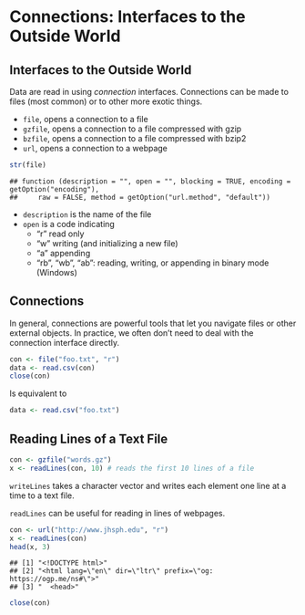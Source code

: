 Connections: Interfaces to the Outside World
================

## Interfaces to the Outside World

Data are read in using *connection* interfaces. Connections can be made
to files (most common) or to other more exotic things.

-   `file`, opens a connection to a file
-   `gzfile`, opens a connection to a file compressed with gzip
-   `bzfile`, opens a connection to a file compressed with bzip2
-   `url`, opens a connection to a webpage

``` r
str(file)
```

    ## function (description = "", open = "", blocking = TRUE, encoding = getOption("encoding"), 
    ##     raw = FALSE, method = getOption("url.method", "default"))

-   `description` is the name of the file
-   `open` is a code indicating
    -   “r” read only
    -   “w” writing (and initializing a new file)
    -   “a” appending
    -   “rb”, “wb”, “ab”: reading, writing, or appending in binary mode
        (Windows)

## Connections

In general, connections are powerful tools that let you navigate files
or other external objects. In practice, we often don’t need to deal with
the connection interface directly.

``` r
con <- file("foo.txt", "r")
data <- read.csv(con)
close(con)
```

Is equivalent to

``` r
data <- read.csv("foo.txt")
```

## Reading Lines of a Text File

``` r
con <- gzfile("words.gz")
x <- readLines(con, 10) # reads the first 10 lines of a file
```

`writeLines` takes a character vector and writes each element one line
at a time to a text file.

`readLines` can be useful for reading in lines of webpages.

``` r
con <- url("http://www.jhsph.edu", "r")
x <- readLines(con)
head(x, 3)
```

    ## [1] "<!DOCTYPE html>"                                                 
    ## [2] "<html lang=\"en\" dir=\"ltr\" prefix=\"og: https://ogp.me/ns#\">"
    ## [3] "  <head>"

``` r
close(con)
```

